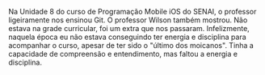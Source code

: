 Na Unidade 8 do curso de Programação Mobile iOS do SENAI, o professor ligeiramente nos ensinou Git. O professor Wilson também mostrou. Não estava na grade curricular, foi um extra que nos passaram.
Infelizmente, naquela época eu não estava conseguindo ter energia e disciplina para acompanhar o curso, apesar de ter sido o "último dos moicanos". Tinha a capacidade de compreensão e entendimento, mas faltou a energia e disciplina.
